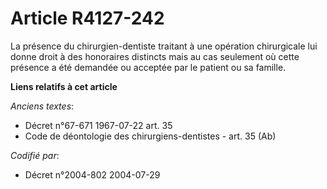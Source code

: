 # Article R4127-242

La présence du chirurgien-dentiste traitant à une opération chirurgicale lui donne droit à des honoraires distincts mais au
cas seulement où cette présence a été demandée ou acceptée par le patient ou sa famille.

**Liens relatifs à cet article**

_Anciens textes_:

  - Décret n°67-671 1967-07-22 art. 35
  - Code de déontologie des chirurgiens-dentistes - art. 35 (Ab)

_Codifié par_:

  - Décret n°2004-802 2004-07-29
